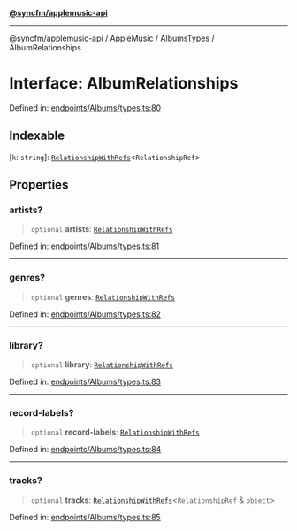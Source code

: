 [**@syncfm/applemusic-api**](../../../../../../README.md)

***

[@syncfm/applemusic-api](../../../../../../globals.md) / [AppleMusic](../../../README.md) / [AlbumsTypes](../README.md) / AlbumRelationships

# Interface: AlbumRelationships

Defined in: [endpoints/Albums/types.ts:80](https://github.com/sync-fm/applemusic-api/blob/9ff258d5e3837a0cb0f9914911c5614d92f344ed/src/endpoints/Albums/types.ts#L80)

## Indexable

\[`k`: `string`\]: [`RelationshipWithRefs`](RelationshipWithRefs.md)\<`RelationshipRef`\>

## Properties

### artists?

> `optional` **artists**: [`RelationshipWithRefs`](RelationshipWithRefs.md)

Defined in: [endpoints/Albums/types.ts:81](https://github.com/sync-fm/applemusic-api/blob/9ff258d5e3837a0cb0f9914911c5614d92f344ed/src/endpoints/Albums/types.ts#L81)

***

### genres?

> `optional` **genres**: [`RelationshipWithRefs`](RelationshipWithRefs.md)

Defined in: [endpoints/Albums/types.ts:82](https://github.com/sync-fm/applemusic-api/blob/9ff258d5e3837a0cb0f9914911c5614d92f344ed/src/endpoints/Albums/types.ts#L82)

***

### library?

> `optional` **library**: [`RelationshipWithRefs`](RelationshipWithRefs.md)

Defined in: [endpoints/Albums/types.ts:83](https://github.com/sync-fm/applemusic-api/blob/9ff258d5e3837a0cb0f9914911c5614d92f344ed/src/endpoints/Albums/types.ts#L83)

***

### record-labels?

> `optional` **record-labels**: [`RelationshipWithRefs`](RelationshipWithRefs.md)

Defined in: [endpoints/Albums/types.ts:84](https://github.com/sync-fm/applemusic-api/blob/9ff258d5e3837a0cb0f9914911c5614d92f344ed/src/endpoints/Albums/types.ts#L84)

***

### tracks?

> `optional` **tracks**: [`RelationshipWithRefs`](RelationshipWithRefs.md)\<`RelationshipRef` & `object`\>

Defined in: [endpoints/Albums/types.ts:85](https://github.com/sync-fm/applemusic-api/blob/9ff258d5e3837a0cb0f9914911c5614d92f344ed/src/endpoints/Albums/types.ts#L85)
